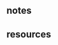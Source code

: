 notes
--------------------------------------














resources
--------------------------------------
